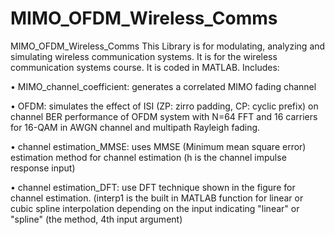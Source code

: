 # MIMO_OFDM_Wireless_Comms

MIMO_OFDM_Wireless_Comms
This Library is for modulating, analyzing and simulating wireless communication systems. It is for the wireless communication systems course. It is coded in MATLAB. Includes:

•	MIMO_channel_coefficient: generates a correlated MIMO fading channel

•	OFDM: simulates the effect of ISI (ZP: zirro padding, CP: cyclic prefix) on channel BER performance of OFDM system with N=64 FFT and 16 carriers for 16-QAM in AWGN channel and multipath Rayleigh fading.

•	channel estimation_MMSE: uses MMSE (Minimum mean square error) estimation method for channel estimation (h is the channel impulse response input)

•	channel estimation_DFT: use DFT technique shown in the figure for channel estimation. (interp1 is the built in MATLAB function for linear or cubic spline interpolation depending on the input indicating "linear" or "spline" (the method, 4th input argument)



